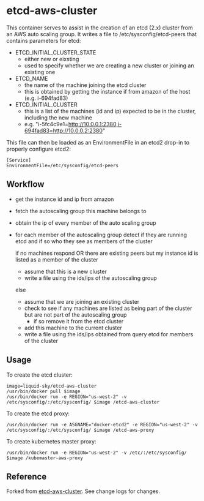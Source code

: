 etcd-aws-cluster
==============

This container serves to assist in the creation of an etcd (2.x) cluster from an AWS auto scaling group. It writes a file to /etc/sysconfig/etcd-peers that contains parameters for etcd:

- ETCD_INITIAL_CLUSTER_STATE
  - either new or eixsting   
  - used to specify whether we are creating a new cluster or joining an existing one
- ETCD_NAME
  - the name of the machine joining the etcd cluster
  - this is obtained by getting the instance if from amazon of the host (e.g. i-694fad83)
- ETCD_INITIAL_CLUSTER
  - this is a list of the machines (id and ip) expected to be in the cluster, including the new machine
  - e.g. "i-5fc4c9e1=http://10.0.0.1:2380,i-694fad83=http://10.0.0.2:2380"

This file can then be loaded as an EnvironmentFile in an etcd2 drop-in to properly configure etcd2:

```
[Service]
EnvironmentFile=/etc/sysconfig/etcd-peers
```

Workflow
--------

- get the instance id and ip from amazon
- fetch the autoscaling group this machine belongs to
- obtain the ip of every member of the auto scaling group
- for each member of the autoscaling group detect if they are running etcd and if so who they see as members of the cluster

  if no machines respond OR there are existing peers but my instance id is listed as a member of the cluster  

    - assume that this is a new cluster
    - write a file using the ids/ips of the autoscaling group 
  
  else 

    - assume that we are joining an existing cluster
    - check to see if any machines are listed as being part of the cluster but are not part of the autoscaling group
      -  if so remove it from the etcd cluster  
    - add this machine to the current cluster
    - write a file using the ids/ips obtained from query etcd for members of the cluster


Usage
----

To create the etcd cluster:

```
image=liquid-sky/etcd-aws-cluster
/usr/bin/docker pull $image
/usr/bin/docker run -e REGION="us-west-2" -v /etc/sysconfig/:/etc/sysconfig/ $image /etcd-aws-cluster
```
To create the etcd proxy:
```
/usr/bin/docker run -e ASGNAME="docker-etcd2" -e REGION="us-west-2" -v /etc/sysconfig/:/etc/sysconfig/ $image /etcd-aws-proxy
```
To create kubernetes master proxy:
```
/usr/bin/docker run -e REGION="us-west-2" -v /etc/:/etc/sysconfig/ $image /kubemaster-aws-proxy
```


Reference
-----
Forked from [etcd-aws-cluster](https://github.com/MonsantoCo/etcd-aws-cluster). See change logs for changes.

